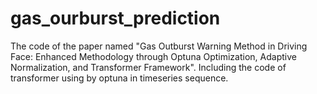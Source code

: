 # gas_ourburst_prediction
The code of the paper named "Gas Outburst Warning Method in Driving Face: Enhanced Methodology through Optuna Optimization, Adaptive Normalization, and Transformer Framework".
Including the code of transformer using by optuna in timeseries sequence.
